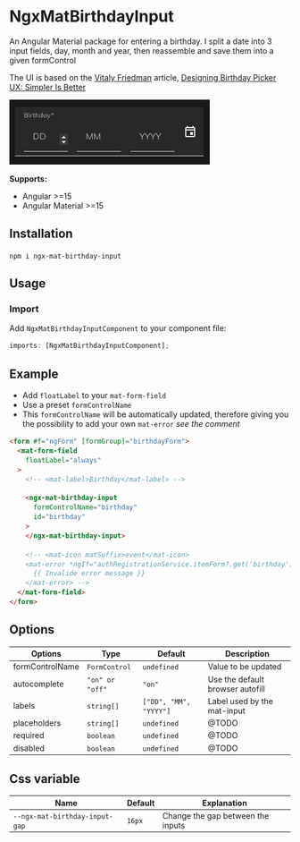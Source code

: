 # NgxMatBirthdayInput
An Angular Material package for entering a birthday. 
I split a date into 3 input fields, day, month and year, then reassemble and save them into a given formControl

The UI is based on the [Vitaly Friedman](https://www.smashingmagazine.com/author/vitaly-friedman/) article, [Designing Birthday Picker UX: Simpler Is Better](https://www.smashingmagazine.com/2021/05/frustrating-design-patterns-birthday-picker/#designing-a-better-birthday-input)


![Input example](/assets/example.png)

**Supports:**
- Angular >=15
- Angular Material >=15

 ## Installation

 `npm i ngx-mat-birthday-input`

 ## Usage

 ### Import

Add `NgxMatBirthdayInputComponent` to your component file:

```ts
imports: [NgxMatBirthdayInputComponent];
```

## Example
*  Add `floatLabel` to your `mat-form-field`
*  Use a preset `formControlName`
*  This `formControlName` will be automatically updated, therefore giving you the possibility to add your own `mat-error` _see the comment_

```html
<form #f="ngForm" [formGroup]="birthdayForm">
  <mat-form-field
    floatLabel="always"
  >
    <!-- <mat-label>Birthday</mat-label> -->

    <ngx-mat-birthday-input
      formControlName="birthday"
      id="birthday"
    >
    </ngx-mat-birthday-input>

    <!-- <mat-icon matSuffix>event</mat-icon>
    <mat-error *ngIf="authRegistrationService.itemForm?.get('birthday').invalid">
      {{ Invalide error message }}
    </mat-error> -->
  </mat-form-field>
</form>
```

## Options

| Options         | Type            | Default                | Description                      |
| --------------- | --------------- | ---------------------- | -------------------------------- |
| formControlName | `FormControl`   | `undefined`            | Value to be updated              |
| autocomplete    | `"on" or "off"` | `"on"`                 | Use the default browser autofill |
| labels          | `string[]`      | `["DD", "MM", "YYYY"]` | Label used by the mat-input      |
| placeholders    | `string[]`      | `undefined`            | @TODO                            |
| required        | `boolean`       | `undefined`            | @TODO                            |
| disabled        | `boolean`       | `undefined`            | @TODO                            |

## Css variable
| Name                           | Default | Explanation                       |
| ------------------------------ | ------- | --------------------------------- |
| `--ngx-mat-birthday-input-gap` | `16px`  | Change the gap between the inputs |
